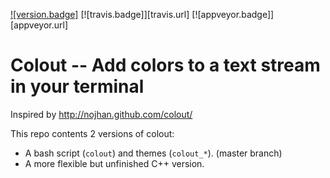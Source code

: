 [![version.badge]](http://semver.org) [![travis.badge]][travis.url] [![appveyor.badge]][appveyor.url]

# Colout -- Add colors to a text stream in your terminal

Inspired by http://nojhan.github.com/colout/

This repo contents 2 versions of colout:

- A bash script (`colout`) and themes (`colout_*`). (master branch)
- A more flexible but unfinished C++ version.
